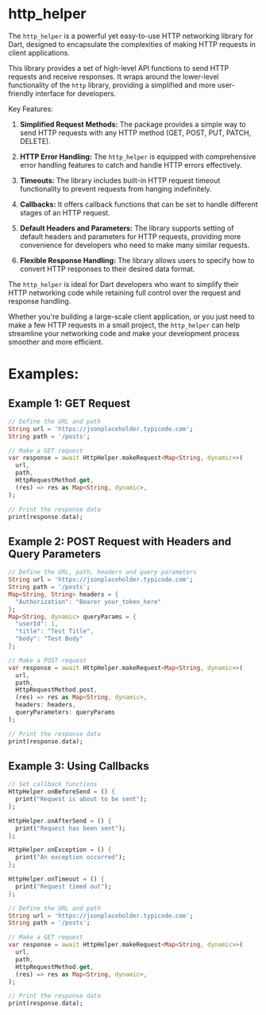 # http_helper

The `http_helper` is a powerful yet easy-to-use HTTP networking library for Dart, designed to encapsulate the complexities of making HTTP requests in client applications. 

This library provides a set of high-level API functions to send HTTP requests and receive responses. It wraps around the lower-level functionality of the `http` library, providing a simplified and more user-friendly interface for developers.

Key Features:

1. **Simplified Request Methods:** The package provides a simple way to send HTTP requests with any HTTP method (GET, POST, PUT, PATCH, DELETE).

2. **HTTP Error Handling:** The `http_helper` is equipped with comprehensive error handling features to catch and handle HTTP errors effectively.

3. **Timeouts:** The library includes built-in HTTP request timeout functionality to prevent requests from hanging indefinitely.

4. **Callbacks:** It offers callback functions that can be set to handle different stages of an HTTP request. 

5. **Default Headers and Parameters:** The library supports setting of default headers and parameters for HTTP requests, providing more convenience for developers who need to make many similar requests.

6. **Flexible Response Handling:** The library allows users to specify how to convert HTTP responses to their desired data format.

The `http_helper` is ideal for Dart developers who want to simplify their HTTP networking code while retaining full control over the request and response handling.

Whether you're building a large-scale client application, or you just need to make a few HTTP requests in a small project, the `http_helper` can help streamline your networking code and make your development process smoother and more efficient.

# Examples:

## Example 1: GET Request
```dart
// Define the URL and path
String url = 'https://jsonplaceholder.typicode.com';
String path = '/posts';

// Make a GET request
var response = await HttpHelper.makeRequest<Map<String, dynamic>>(
  url,
  path,
  HttpRequestMethod.get,
  (res) => res as Map<String, dynamic>,
);

// Print the response data
print(response.data);
```

## Example 2: POST Request with Headers and Query Parameters
```dart
// Define the URL, path, headers and query parameters
String url = 'https://jsonplaceholder.typicode.com';
String path = '/posts';
Map<String, String> headers = {
  "Authorization": "Bearer your_token_here"
};
Map<String, dynamic> queryParams = {
  "userId": 1,
  "title": "Test Title",
  "body": "Test Body"
};

// Make a POST request
var response = await HttpHelper.makeRequest<Map<String, dynamic>>(
  url,
  path,
  HttpRequestMethod.post,
  (res) => res as Map<String, dynamic>,
  headers: headers,
  queryParameters: queryParams
);

// Print the response data
print(response.data);
```

## Example 3: Using Callbacks
```dart
// Set callback functions
HttpHelper.onBeforeSend = () {
  print("Request is about to be sent");
};

HttpHelper.onAfterSend = () {
  print("Request has been sent");
};

HttpHelper.onException = () {
  print("An exception occurred");
};

HttpHelper.onTimeout = () {
  print("Request timed out");
};

// Define the URL and path
String url = 'https://jsonplaceholder.typicode.com';
String path = '/posts';

// Make a GET request
var response = await HttpHelper.makeRequest<Map<String, dynamic>>(
  url,
  path,
  HttpRequestMethod.get,
  (res) => res as Map<String, dynamic>,
);

// Print the response data
print(response.data);
```